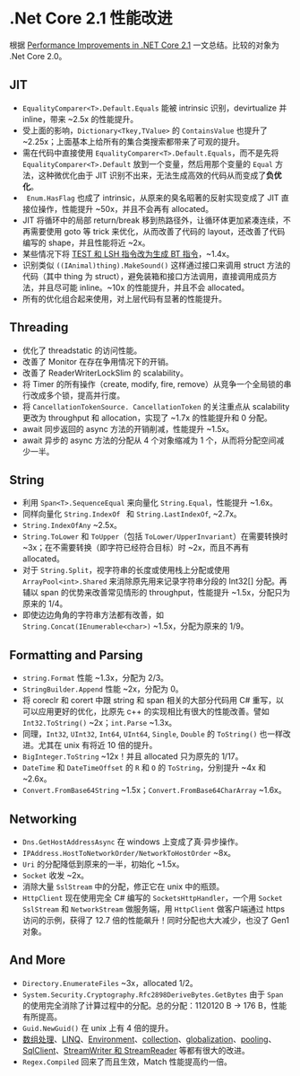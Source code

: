 # .Net Core 2.1 性能改进

根据 [Performance Improvements in .NET Core 2.1](https://blogs.msdn.microsoft.com/dotnet/2018/04/18/performance-improvements-in-net-core-2-1/) 一文总结。比较的对象为 .Net Core 2.0。

## JIT

* `EqualityComparer<T>.Default.Equals` 能被 intrinsic 识别，devirtualize 并 inline，带来 ~2.5x 的性能提升。
* 受上面的影响，`Dictionary<Tkey,TValue>` 的 `ContainsValue` 也提升了 ~2.25x；上面基本上给所有的集合类搜索都带来了可观的提升。
* 需在代码中直接使用 `EqualityComparer<T>.Default.Equals`，而不是先将 `EqualityComparer<T>.Default` 放到一个变量，然后用那个变量的 `Equal` 方法，这种微优化由于 JIT 识别不出来，无法生成高效的代码从而变成了**负优化**。
* ` Enum.HasFlag` 也成了 intrinsic，从原来的臭名昭著的反射实现变成了 JIT 直接位操作，性能提升 ~50x，并且不会再有 allocated。
* JIT 将循环中的局部 return/break 移到热路径外，让循环体更加紧凑连续，不再需要使用 goto 等 trick 来优化，从而改善了代码的 layout，还改善了代码编写的 shape，并且性能将近 ~2x。
* 某些情况下将 [TEST 和 LSH 指令改为生成 BT 指令](https://github.com/dotnet/coreclr/pull/13626)，~1.4x。
* 识别类似 `((IAnimal)thing).MakeSound()` 这样通过接口来调用 struct 方法的代码（其中 thing 为 struct），避免装箱和接口方法调用，直接调用成员方法，并且尽可能 inline。~10x 的性能提升，并且不会 allocated。
* 所有的优化组合起来使用，对上层代码有显著的性能提升。

## Threading

* 优化了 threadstatic 的访问性能。
* 改善了 Monitor 在存在争用情况下的开销。
* 改善了 ReaderWriterLockSlim 的 scalability。
* 将 Timer 的所有操作（create, modify, fire, remove）从竞争一个全局锁的串行改成多个锁，提高并行度。
* 将 `CancellationTokenSource. CancellationToken` 的关注重点从 scalability 更改为 throughput 和 allocation，实现了 ~1.7x 的性能提升和 0 分配。
* await 同步返回的 async 方法的开销削减，性能提升 ~1.5x。
* await 异步的 async 方法的分配从 4 个对象缩减为 1 个，从而将分配空间减少一半。

## String

* 利用 `Span<T>.SequenceEqual` 来向量化 `String.Equal`，性能提升 ~1.6x。
* 同样向量化 `String.IndexOf ` 和 `String.LastIndexOf`, ~2.7x。
* `String.IndexOfAny` ~2.5x。
* `String.ToLower` 和 `ToUpper`（包括 `ToLower/UpperInvariant`）在需要转换时 ~3x；在不需要转换（即字符已经符合目标）时 ~2x，而且不再有 allocated。
* 对于 `String.Split`，视字符串的长度或使用栈上分配或使用 `ArrayPool<int>.Shared` 来消除原先用来记录字符串分段的 Int32[] 分配。再辅以 span 的优势来改善常见情形的 throughput，性能提升 ~1.5x，分配只为原来的 1/4。
* 即使边边角角的字符串方法都有改善，如 `String.Concat(IEnumerable<char>)` ~1.5x，分配为原来的 1/9。

## Formatting and Parsing

* `string.Format` 性能 ~1.3x，分配为 2/3。
* `StringBuilder.Append` 性能 ~2x，分配为 0。
* 将 coreclr 和 corert 中跟 string 和 span 相关的大部分代码用 C# 重写，以可以应用更好的优化，比原先 c++ 的实现相比有很大的性能改善。譬如 `Int32.ToString()` ~2x；`int.Parse` ~1.3x。
* 同理，`Int32`, `UInt32`, `Int64`, `UInt64`, `Single`, `Double` 的 `ToString()` 也一样改进。尤其在 unix 有将近 10 倍的提升。
* `BigInteger.ToString` ~12x！并且 allocated 只为原先的 1/17。
* `DateTime` 和 `DateTimeOffset` 的 `R` 和 `O` 的 `ToString`，分别提升 ~4x 和 ~2.6x。
* `Convert.FromBase64String` ~1.5x；`Convert.FromBase64CharArray` ~1.6x。

## Networking

* `Dns.GetHostAddressAsync` 在 windows 上变成了真·异步操作。
* `IPAddress.HostToNetworkOrder/NetworkToHostOrder` ~8x。
* `Uri` 的分配降低到原来的一半，初始化 ~1.5x。
* `Socket` 收发 ~2x。
* 消除大量 `SslStream` 中的分配，修正它在 unix 中的瓶颈。
* `HttpClient` 现在使用完全 C# 编写的 `SocketsHttpHandler`，一个用 `Socket` `SslStream` 和 `NetworkStream` 做服务端，用 `HttpClient` 做客户端通过 https 访问的示例，获得了 12.7 倍的性能飙升！同时分配也大大减少，也没了 Gen1 对象。

## And More

* `Directory.EnumerateFiles` ~3x，allocated 1/2。
* `System.Security.Cryptography.Rfc2898DeriveBytes.GetBytes` 由于 `Span` 的使用完全消除了计算过程中的分配。总的分配：1120120 B -> 176 B，性能有所提高。
* `Guid.NewGuid()` 在 unix 上有 4 倍的提升。
* [数组处理](https://github.com/dotnet/coreclr/pull/13962)、[LINQ](https://github.com/dotnet/corefx/pull/23368)、[Environment](https://github.com/dotnet/coreclr/pull/14502)、[collection](https://github.com/dotnet/corefx/pull/26087)、[globalization](https://github.com/dotnet/coreclr/pull/17399)、[pooling](https://github.com/dotnet/coreclr/pull/17078)、[SqlClient](https://github.com/dotnet/corefx/pull/27758)、[StreamWriter 和 StreamReader](https://github.com/dotnet/corefx/pull/22147) 等都有很大的改进。
* `Regex.Compiled` 回来了而且生效，Match 性能提高约一倍。

